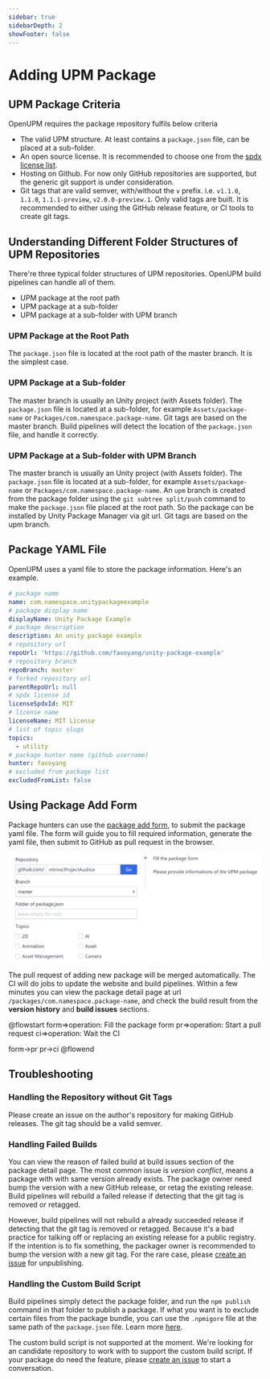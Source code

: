 ```yaml
---
sidebar: true
sidebarDepth: 2
showFooter: false
---
```

# Adding UPM Package

## UPM Package Criteria

OpenUPM requires the package repository fulfils below criteria
- The valid UPM structure. At least contains a `package.json` file, can be placed at a sub-folder.
- An open source license. It is recommended to choose one from the [spdx license list](https://spdx.org/licenses/).
- Hosting on Github. For now only GitHub repositories are supported, but the generic git support is under consideration.
- Git tags that are valid semver, with/without the `v` prefix. i.e. `v1.1.0`, `1.1.0`, `1.1.1-preview`, `v2.0.0-preview.1`. Only valid tags are built. It is recommended to either using the GitHub release feature, or CI tools to create git tags.

## Understanding Different Folder Structures of UPM Repositories

There're three typical folder structures of UPM repositories. OpenUPM build pipelines can handle all of them.

- UPM package at the root path
- UPM package at a sub-folder
- UPM package at a sub-folder with UPM branch

### UPM Package at the Root Path

The `package.json` file is located at the root path of the master branch. It is the simplest case.

### UPM Package at a Sub-folder

The master branch is usually an Unity project (with Assets folder). The `package.json` file is located at a sub-folder, for example `Assets/package-name` or `Packages/com.namespace.package-name`. Git tags are based on the master branch. Build pipelines will detect the location of the `package.json` file, and handle it correctly.

### UPM Package at a Sub-folder with UPM Branch

The master branch is usually an Unity project (with Assets folder). The `package.json` file is located at a sub-folder, for example `Assets/package-name` or `Packages/com.namespace.package-name`. An `upm` branch is created from the package folder using the `git subtree split/push` command to make the `package.json` file placed at the root path. So the package can be installed by Unity Package Manager via git url. Git tags are based on the upm branch.

## Package YAML File

OpenUPM uses a yaml file to store the package information. Here's an example.

```yaml
# package name
name: com.namespace.unitypackageexample
# package display name
displayName: Unity Package Example
# package description
description: An unity package example
# repository url
repoUrl: 'https://github.com/favoyang/unity-package-example'
# repository branch
repoBranch: master
# forked repository url
parentRepoUrl: null
# spdx license id
licenseSpdxId: MIT
# license name
licenseName: MIT License
# list of topic slugs
topics:
  - utility
# package hunter name (github username)
hunter: favoyang
# excluded from package list
excludedFromList: false
```

## Using Package Add Form

Package hunters can use the [package add form](/packages/add/), to submit the package yaml file. The form will guide you to fill required information, generate the yaml file, then submit to GitHub as pull request in the browser.

[![package add form](./images/package-add-form.png)](/packages/add/)

The pull request of adding new package will be merged automatically. The CI will do jobs to update the website and build pipelines. Within a few minutes you can view the package detail page at url `/packages/com.namespace.package-name`, and check the build result from the **version history** and **build issues** sections.

@flowstart
form=>operation: Fill the package form
pr=>operation: Start a pull request
ci=>operation: Wait the CI

form->pr
pr->ci
@flowend

## Troubleshooting

### Handling the Repository without Git Tags

Please create an issue on the author's repository for making GitHub releases. The git tag should be a valid semver.

### Handling Failed Builds

You can view the reason of failed build at build issues section of the package detail page. The most common issue is *version conflict*, means a package with with same version already exists. The package owner need bump the version with a new GitHub release, or retag the existing release. Build pipelines will rebuild a failed release if detecting that the git tag is removed or retagged.

However, build pipelines will not rebuild a already succeeded release if detecting that the git tag is removed or retagged. Because it's a bad practice for talking off or replacing an existing release for a public registry. If the intention is to fix something, the packager owner is recommended to bump the version with a new git tag. For the rare case, please [create an issue](https://github.com/openupm/openupm/issues) for unpublishing.

### Handling the Custom Build Script

Build pipelines simply detect the package folder, and run the `npm publish` command in that folder to publish a package. If what you want is to exclude certain files from the package bundle, you can use the `.npmigore` file at the same path of the `package.json` file. Learn more [here](https://docs.npmjs.com/misc/developers#keeping-files-out-of-your-package).

The custom build script is not supported at the moment. We're looking for an candidate repository to work with to support the custom build script. If your package do need the feature, please [create an issue](https://github.com/openupm/openupm/issues) to start a conversation.
